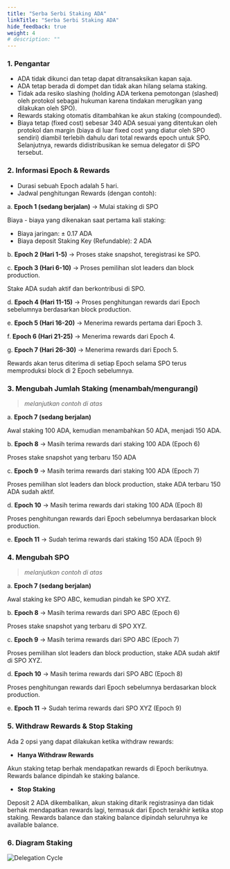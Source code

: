 ```yaml
---
title: "Serba Serbi Staking ADA"
linkTitle: "Serba Serbi Staking ADA"
hide_feedback: true
weight: 4
# description: ""
---
```


### **1. Pengantar**
* ADA tidak dikunci dan tetap dapat ditransaksikan kapan saja.
* ADA tetap berada di dompet dan tidak akan hilang selama staking.
* Tidak ada resiko slashing (holding ADA terkena pemotongan (slashed) oleh protokol sebagai hukuman karena tindakan merugikan yang dilakukan oleh SPO).
* Rewards staking otomatis ditambahkan ke akun staking (compounded).
* Biaya tetap (fixed cost) sebesar 340 ADA sesuai yang ditentukan oleh protokol dan margin (biaya di luar fixed cost yang diatur oleh SPO sendiri) diambil terlebih dahulu dari total rewards epoch untuk SPO. Selanjutnya, rewards didistribusikan ke semua delegator di SPO tersebut.

### **2. Informasi Epoch & Rewards**
* Durasi sebuah Epoch adalah 5 hari.
* Jadwal penghitungan Rewards (dengan contoh):

a. **Epoch 1 (sedang berjalan)** → Mulai staking di SPO

Biaya - biaya yang dikenakan saat pertama kali staking:
* Biaya jaringan: ± 0.17 ADA
* Biaya deposit Staking Key (Refundable): 2 ADA

b. **Epoch 2 (Hari 1-5)** → Proses stake snapshot, teregistrasi ke SPO.

c. **Epoch 3 (Hari 6-10)** → Proses pemilihan slot leaders dan block production. 

Stake ADA sudah aktif dan berkontribusi di SPO.

d. **Epoch 4 (Hari 11-15)** → Proses penghitungan rewards dari Epoch sebelumnya berdasarkan block production.

e. **Epoch 5 (Hari 16-20)** → Menerima rewards pertama dari Epoch 3.

f. **Epoch 6 (Hari 21-25)** → Menerima rewards dari Epoch 4.

g. **Epoch 7 (Hari 26-30)** → Menerima rewards dari Epoch 5. 

Rewards akan terus diterima di setiap Epoch selama SPO terus memproduksi block di 2 Epoch sebelumnya.

### **3. Mengubah Jumlah Staking (menambah/mengurangi)**
> *melanjutkan contoh di atas*

a. **Epoch 7 (sedang berjalan)**

Awal staking 100 ADA, kemudian menambahkan 50 ADA, menjadi 150 ADA.

b. **Epoch 8** → Masih terima rewards dari staking 100 ADA (Epoch 6)

Proses stake snapshot yang terbaru 150 ADA

c. **Epoch 9** → Masih terima rewards dari staking 100 ADA (Epoch 7)

Proses pemilihan slot leaders dan block production, stake ADA terbaru 150 ADA sudah aktif.

d. **Epoch 10** → Masih terima rewards dari staking 100 ADA (Epoch 8)

Proses penghitungan rewards dari Epoch sebelumnya berdasarkan block production.

e. **Epoch 11** → Sudah terima rewards dari staking 150 ADA (Epoch 9)

### **4. Mengubah SPO**
> *melanjutkan contoh di atas*

a. **Epoch 7 (sedang berjalan)**

Awal staking ke SPO ABC, kemudian pindah ke SPO XYZ.

b. **Epoch 8** → Masih terima rewards dari SPO ABC (Epoch 6)

Proses stake snapshot yang terbaru di SPO XYZ.

c. **Epoch 9** → Masih terima rewards dari SPO ABC (Epoch 7)

Proses pemilihan slot leaders dan block production, stake ADA sudah aktif di SPO XYZ.

d. **Epoch 10** → Masih terima rewards dari SPO ABC (Epoch 8)

Proses penghitungan rewards dari Epoch sebelumnya berdasarkan block production.

e. **Epoch 11** → Sudah terima rewards dari SPO XYZ (Epoch 9)

### **5. Withdraw Rewards & Stop Staking**

Ada 2 opsi yang dapat dilakukan ketika withdraw rewards:
* **Hanya Withdraw Rewards**

Akun staking tetap berhak mendapatkan rewards di Epoch berikutnya.
Rewards balance dipindah ke staking balance.

* **Stop Staking**

Deposit 2 ADA dikembalikan, akun staking ditarik registrasinya dan tidak berhak mendapatkan rewards lagi, termasuk dari Epoch terakhir ketika stop staking.
Rewards balance dan staking balance dipindah seluruhnya ke available balance.

### **6. Diagram Staking**

![Delegation Cycle](https://aws1.discourse-cdn.com/business4/uploads/cardano/original/3X/6/2/6291c37441ab5cbaca7c188f81e00481e1cf1f36.jpeg)